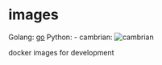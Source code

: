 # images 

Golang: [go](https://github.com/iminders/images/workflows/go/badge.svg)
Python:
    - cambrian: ![cambrian](https://github.com/iminders/images/workflows/cambrian/badge.svg)

docker images for development
